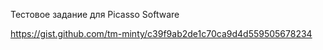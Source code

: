 Тестовое задание для Picasso Software

https://gist.github.com/tm-minty/c39f9ab2de1c70ca9d4d559505678234
